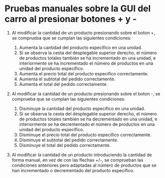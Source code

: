 # Pruebas manuales sobre la GUI del carro al presionar botones + y -
1. Al modificar la cantidad de un producto presionando sobre el boton +, se comprueba que se cumplan las siguientes condiciones:
    1. Aumenta la cantidad del producto específico en una unidad.
    2. Si se observa la cesta del desplegable superior derecho, el número de productos totales también se ha incrementado en una unidad, e interiormente se ha incrementado el número de productos en una unidad del producto específico.
    3. Aumenta el precio total del producto específico correctamente.
    4. Aumenta el subtotal del pedido correctamente.
    5. Aumenta el total del pedido correctamente.

2. Al modificar la cantidad de un producto presionando sobre el boton -, se comprueba que se cumplan las siguientes condiciones:
    1. Disminuye la cantidad del producto específico en una unidad.
    2. Si se observa la cesta del desplegable superior derecho, el número de productos totales también se ha decrementado en una unidad, e interiormente se ha decrementado el número de productos en una unidad del producto específico.
    3. Disminuye el precio total del producto específico correctamente.
    4. Disminuye el subtotal del pedido correctamente.
    5. Disminuye el total del pedido correctamente.

3. Al modificar la cantidad de un producto introduciendo la cantidad de forma manual, en vez de con las flechas +/-, se comprueban las condiciones anteriores pero adaptadas al número de productos que se han incrementado o decrementado del producto específico.
    